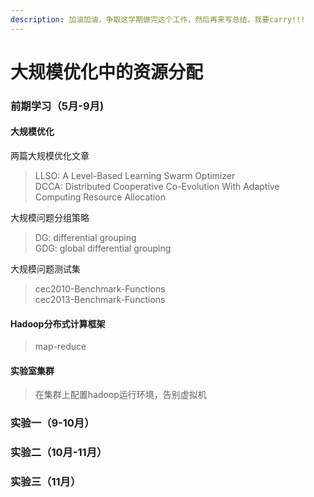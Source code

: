 ```yaml
---
description: 加油加油，争取这学期做完这个工作，然后再来写总结，我要carry!!!
---
```


# 大规模优化中的资源分配

### 前期学习（5月-9月\)

#### 大规模优化

两篇大规模优化文章

> LLSO: A Level-Based Learning Swarm Optimizer  
> DCCA: Distributed Cooperative Co-Evolution With Adaptive Computing Resource Allocation

大规模问题分组策略

> DG: differential grouping  
> GDG: global differential grouping

大规模问题测试集

> cec2010-Benchmark-Functions  
> cec2013-Benchmark-Functions

#### Hadoop分布式计算框架

> map-reduce

#### 实验室集群

> 在集群上配置hadoop运行环境，告别虚拟机

### 实验一（9-10月）

### 实验二（10月-11月）

### 实验三（11月）

